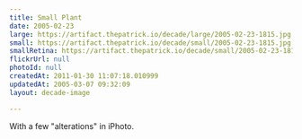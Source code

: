 ```yaml
---
title: Small Plant
date: 2005-02-23
large: https://artifact.thepatrick.io/decade/large/2005-02-23-1815.jpg
small: https://artifact.thepatrick.io/decade/small/2005-02-23-1815.jpg
smallRetina: https://artifact.thepatrick.io/decade/small/2005-02-23-1815@2x.jpg
flickrUrl: null
photoId: null
createdAt: 2011-01-30 11:07:18.010999
updatedAt: 2005-03-07 09:32:09
layout: decade-image

---
```

With a few "alterations" in iPhoto.
